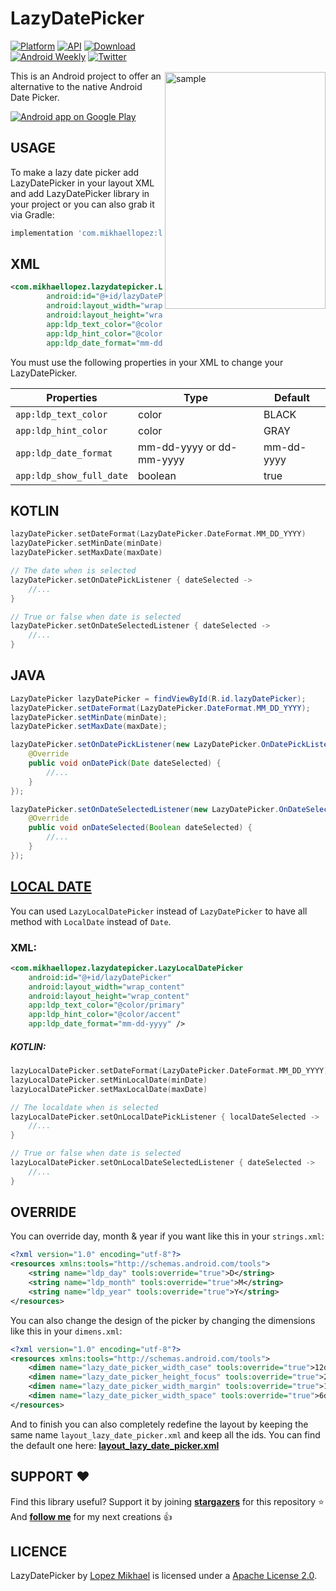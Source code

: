 LazyDatePicker
=================

<img src="/preview/preview_2.gif" alt="sample" title="sample" width="257" height="379" align="right" vspace="50" />

[![Platform](https://img.shields.io/badge/platform-android-green.svg)](http://developer.android.com/index.html)
[![API](https://img.shields.io/badge/API-16%2B-brightgreen.svg?style=flat)](https://android-arsenal.com/api?level=16)
[![Download](https://api.bintray.com/packages/lopspower/maven/com.mikhaellopez:lazydatepicker/images/download.svg?version=1.0.5)](https://bintray.com/lopspower/maven/com.mikhaellopez:lazydatepicker/1.0.5/link)
<br>
[![Android Weekly](https://img.shields.io/badge/Android%20Weekly-%23317-orange.svg)](https://androidweekly.net/issues/issue-317)
[![Twitter](https://img.shields.io/badge/Twitter-@LopezMikhael-blue.svg?style=flat)](http://twitter.com/lopezmikhael)

This is an Android project to offer an alternative to the native Android Date Picker.

<a href="https://play.google.com/store/apps/details?id=com.mikhaellopez.lopspower">
  <img alt="Android app on Google Play" src="https://developer.android.com/images/brand/en_app_rgb_wo_45.png" />
</a>

USAGE
-----

To make a lazy date picker add LazyDatePicker in your layout XML and add LazyDatePicker library in your project or you can also grab it via Gradle:

```groovy
implementation 'com.mikhaellopez:lazydatepicker:1.0.5'
```

XML
-----

```xml
<com.mikhaellopez.lazydatepicker.LazyDatePicker
        android:id="@+id/lazyDatePicker"
        android:layout_width="wrap_content"
        android:layout_height="wrap_content"
        app:ldp_text_color="@color/primary"
        app:ldp_hint_color="@color/accent"
        app:ldp_date_format="mm-dd-yyyy" />
```

You must use the following properties in your XML to change your LazyDatePicker.

| Properties              | Type                     | Default    |
| ----------------------- | -------------------------| ---------- |
| `app:ldp_text_color`    | color                    | BLACK      |
| `app:ldp_hint_color`    | color                    | GRAY       |
| `app:ldp_date_format`   | mm-dd-yyyy or dd-mm-yyyy | mm-dd-yyyy |
| `app:ldp_show_full_date`| boolean                  | true       |

KOTLIN
-----

```kotlin
lazyDatePicker.setDateFormat(LazyDatePicker.DateFormat.MM_DD_YYYY)
lazyDatePicker.setMinDate(minDate)
lazyDatePicker.setMaxDate(maxDate)

// The date when is selected
lazyDatePicker.setOnDatePickListener { dateSelected ->
    //...
}

// True or false when date is selected
lazyDatePicker.setOnDateSelectedListener { dateSelected ->
    //...
}
```

JAVA
-----

```java
LazyDatePicker lazyDatePicker = findViewById(R.id.lazyDatePicker);
lazyDatePicker.setDateFormat(LazyDatePicker.DateFormat.MM_DD_YYYY);
lazyDatePicker.setMinDate(minDate);
lazyDatePicker.setMaxDate(maxDate);

lazyDatePicker.setOnDatePickListener(new LazyDatePicker.OnDatePickListener() {
    @Override
    public void onDatePick(Date dateSelected) {
        //...
    }
});

lazyDatePicker.setOnDateSelectedListener(new LazyDatePicker.OnDateSelectedListener() {
    @Override
    public void onDateSelected(Boolean dateSelected) {
        //...
    }
});
```

[LOCAL DATE](https://github.com/JakeWharton/ThreeTenABP)
-----

You can used `LazyLocalDatePicker` instead of `LazyDatePicker` to have all method with `LocalDate` instead of `Date`.

### XML:

```xml
<com.mikhaellopez.lazydatepicker.LazyLocalDatePicker
    android:id="@+id/lazyDatePicker"
    android:layout_width="wrap_content"
    android:layout_height="wrap_content"
    app:ldp_text_color="@color/primary"
    app:ldp_hint_color="@color/accent"
    app:ldp_date_format="mm-dd-yyyy" />
```

##### KOTLIN:

```kotlin
lazyLocalDatePicker.setDateFormat(LazyDatePicker.DateFormat.MM_DD_YYYY)
lazyLocalDatePicker.setMinLocalDate(minDate)
lazyLocalDatePicker.setMaxLocalDate(maxDate)

// The localdate when is selected
lazyLocalDatePicker.setOnLocalDatePickListener { localDateSelected ->
    //...
}

// True or false when date is selected
lazyLocalDatePicker.setOnLocalDateSelectedListener { dateSelected ->
    //...
}
```

OVERRIDE
-----

You can override day, month & year if you want like this in your `strings.xml`:

```xml
<?xml version="1.0" encoding="utf-8"?>
<resources xmlns:tools="http://schemas.android.com/tools">
    <string name="ldp_day" tools:override="true">D</string>
    <string name="ldp_month" tools:override="true">M</string>
    <string name="ldp_year" tools:override="true">Y</string>
</resources>
```

You can also change the design of the picker by changing the dimensions like this in your `dimens.xml`:

```xml
<?xml version="1.0" encoding="utf-8"?>
<resources xmlns:tools="http://schemas.android.com/tools">
    <dimen name="lazy_date_picker_width_case" tools:override="true">12dp</dimen>
    <dimen name="lazy_date_picker_height_focus" tools:override="true">2.5dp</dimen>
    <dimen name="lazy_date_picker_width_margin" tools:override="true">1dp</dimen>
    <dimen name="lazy_date_picker_width_space" tools:override="true">6dp</dimen>
</resources>
```

And to finish you can also completely redefine the layout by keeping the same name `layout_lazy_date_picker.xml` and keep all the ids. You can find the default one here: [**layout_lazy_date_picker.xml**](/lazydatepicker/src/main/res/layout/layout_lazy_date_picker.xml)

SUPPORT ❤️
-----

Find this library useful? Support it by joining [**stargazers**](https://github.com/lopspower/LazyDatePicker/stargazers) for this repository ⭐️
<br/>
And [**follow me**](https://github.com/lopspower?tab=followers) for my next creations 👍

LICENCE
-----

LazyDatePicker by [Lopez Mikhael](http://mikhaellopez.com/) is licensed under a [Apache License 2.0](http://www.apache.org/licenses/LICENSE-2.0).
